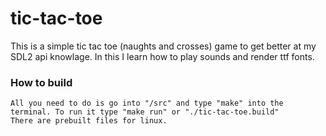 # tic-tac-toe
This is a simple tic tac toe (naughts and crosses) game to get better at my SDL2 api knowlage. In this I learn how to play sounds and render ttf fonts.

### How to build

    All you need to do is go into "/src" and type "make" into the terminal. To run it type "make run" or "./tic-tac-toe.build" 
    There are prebuilt files for linux.
